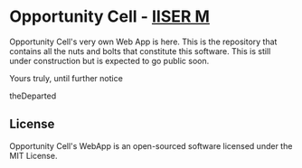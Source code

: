 # Opportunity Cell - [IISER M](http://iisermohali.ac.in)

Opportunity Cell's very own Web App is here. This is the repository that contains all the nuts and bolts that constitute this software. This is still under construction but is expected to go public soon.

Yours truly, until further notice

theDeparted


## License

Opportunity Cell's WebApp is an open-sourced software licensed under the MIT License.

